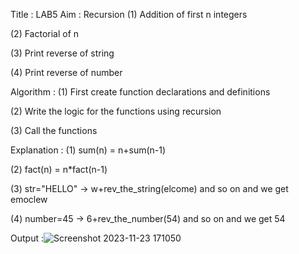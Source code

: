 
Title : LAB5
Aim : Recursion
(1) Addition of first n integers

(2) Factorial of n

(3) Print reverse of string

(4) Print reverse of number

Algorithm :
(1) First create function declarations and definitions

(2) Write the logic for the functions using recursion

(3) Call the functions

Explanation :
(1) sum(n) = n+sum(n-1)

(2) fact(n) = n*fact(n-1)

(3) str="HELLO" -> w+rev_the_string(elcome) and so on and we get emoclew

(4) number=45 -> 6+rev_the_number(54) and so on and we get 54

Output :![Screenshot 2023-11-23 171050](https://github.com/noor307922/CPP/assets/125033135/efd21e47-05fb-4952-93f5-8abf0171ab9b)
